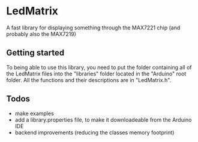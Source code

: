 # LedMatrix
A fast library for displaying something through the MAX7221 chip (and probably also the MAX7219)

Getting started
---------------
To being able to use this library, you need to put the folder containing all of the LedMatrix files into the "libraries" folder located in the "Arduino" root folder.
All the functions and their descriptions are in "LedMatrix.h".

Todos
----
 * make examples
 * add a library.properties file, to make it downloadeable from the Arduino IDE
 * backend improvements (reducing the classes memory footprint)
